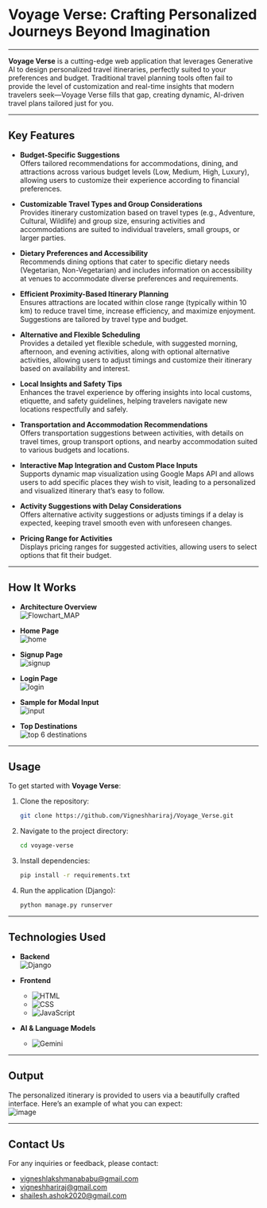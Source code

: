 # **Voyage Verse: Crafting Personalized Journeys Beyond Imagination**

---

**Voyage Verse** is a cutting-edge web application that leverages Generative AI to design personalized travel itineraries, perfectly suited to your preferences and budget. Traditional travel planning tools often fail to provide the level of customization and real-time insights that modern travelers seek—Voyage Verse fills that gap, creating dynamic, AI-driven travel plans tailored just for you.

---

## **Key Features**

- **Budget-Specific Suggestions**  
  Offers tailored recommendations for accommodations, dining, and attractions across various budget levels (Low, Medium, High, Luxury), allowing users to customize their experience according to financial preferences.

- **Customizable Travel Types and Group Considerations**  
  Provides itinerary customization based on travel types (e.g., Adventure, Cultural, Wildlife) and group size, ensuring activities and accommodations are suited to individual travelers, small groups, or larger parties.

- **Dietary Preferences and Accessibility**  
  Recommends dining options that cater to specific dietary needs (Vegetarian, Non-Vegetarian) and includes information on accessibility at venues to accommodate diverse preferences and requirements.

- **Efficient Proximity-Based Itinerary Planning**  
  Ensures attractions are located within close range (typically within 10 km) to reduce travel time, increase efficiency, and maximize enjoyment. Suggestions are tailored by travel type and budget.

- **Alternative and Flexible Scheduling**  
  Provides a detailed yet flexible schedule, with suggested morning, afternoon, and evening activities, along with optional alternative activities, allowing users to adjust timings and customize their itinerary based on availability and interest.

- **Local Insights and Safety Tips**  
  Enhances the travel experience by offering insights into local customs, etiquette, and safety guidelines, helping travelers navigate new locations respectfully and safely.

- **Transportation and Accommodation Recommendations**  
  Offers transportation suggestions between activities, with details on travel times, group transport options, and nearby accommodation suited to various budgets and locations.

- **Interactive Map Integration and Custom Place Inputs**  
  Supports dynamic map visualization using Google Maps API and allows users to add specific places they wish to visit, leading to a personalized and visualized itinerary that’s easy to follow.

- **Activity Suggestions with Delay Considerations**  
  Offers alternative activity suggestions or adjusts timings if a delay is expected, keeping travel smooth even with unforeseen changes.

- **Pricing Range for Activities**  
  Displays pricing ranges for suggested activities, allowing users to select options that fit their budget.

---

## **How It Works**

- **Architecture Overview**  
  ![Flowchart_MAP](https://github.com/user-attachments/assets/3587e8e3-1c1f-4c44-bd34-566a049214a6)

- **Home Page**  
  ![home](https://github.com/user-attachments/assets/59ffb144-bdb7-428a-a7f8-7f1260fed471)

- **Signup Page**  
  ![signup](https://github.com/user-attachments/assets/443379d1-7288-45c1-8503-e4837fcd9453)

- **Login Page**  
  ![login](https://github.com/user-attachments/assets/bf858a79-368b-4a95-a62e-6530747756af)

- **Sample for Modal Input**  
  ![input](https://github.com/user-attachments/assets/87b753a7-29b5-4a13-90f3-8282c67dc988)

- **Top Destinations**  
  ![top 6 destinations](https://github.com/user-attachments/assets/e264a8c5-869d-4d74-9e85-8ff93f276a87)

---

## **Usage**

To get started with **Voyage Verse**:

1. Clone the repository:
    ```bash
    git clone https://github.com/Vigneshhariraj/Voyage_Verse.git
    ```

2. Navigate to the project directory:
    ```bash
    cd voyage-verse
    ```

3. Install dependencies:
    ```bash
    pip install -r requirements.txt
    ```

4. Run the application (Django):
    ```bash
    python manage.py runserver
    ```

---

## **Technologies Used**

- **Backend**  
  ![Django](https://img.shields.io/badge/Django-%23092E20.svg?style=for-the-badge&logo=django&logoColor=white)

- **Frontend**  
  - ![HTML](https://img.shields.io/badge/HTML5-%23E34F26.svg?style=for-the-badge&logo=html5&logoColor=white)  
  - ![CSS](https://img.shields.io/badge/CSS3-%231572B6.svg?style=for-the-badge&logo=css3&logoColor=white)  
  - ![JavaScript](https://img.shields.io/badge/JavaScript-%23F7DF1E.svg?style=for-the-badge&logo=javascript&logoColor=black)  

- **AI & Language Models**  
  - ![Gemini](https://img.shields.io/badge/Gemini-%23336E7B.svg?style=for-the-badge&logo=google&logoColor=white)  

---

## **Output**

The personalized itinerary is provided to users via a beautifully crafted interface. Here’s an example of what you can expect:  
  ![image](https://github.com/user-attachments/assets/4a8ae21f-1893-4335-a018-6c3f48bf1a82)

---

## **Contact Us**

For any inquiries or feedback, please contact:  
- vigneshlakshmanababu@gmail.com  
- vigneshhariraj@gmail.com  
- shailesh.ashok2020@gmail.com  

